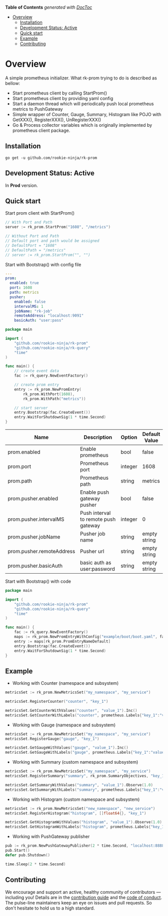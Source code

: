 <!-- START doctoc generated TOC please keep comment here to allow auto update -->
<!-- DON'T EDIT THIS SECTION, INSTEAD RE-RUN doctoc TO UPDATE -->
**Table of Contents**  *generated with [DocToc](https://github.com/thlorenz/doctoc)*

- [Overview](#overview)
  - [Installation](#installation)
  - [Development Status: Active](#development-status-active)
  - [Quick start](#quick-start)
  - [Example](#example)
  - [Contributing](#contributing)

<!-- END doctoc generated TOC please keep comment here to allow auto update -->

# Overview
A simple prometheus initializer.
What rk-prom trying to do is described as bellow:
- Start prometheus client by calling StartProm()
- Start prometheus client by providing yaml config
- Start a daemon thread which will periodically push local prometheus metrics to PushGateway
- Simple wrapper of Counter, Gauge, Summary, Histogram like POJO with GetXXX(), RegisterXXX(), UnRegisterXXX()
- Go & Process collector variables which is originally implemented by prometheus client package.

## Installation
`go get -u github.com/rookie-ninja/rk-prom`

## Development Status: Active
In **Prod** version. 

## Quick start
Start prom client with StartProm()

```go
// With Port and Path
server := rk_prom.StartProm("1608", "/metrics")

// Without Port and Path
// Default port and path would be assigned
// DefaultPort = "1608"
// DefaultPath = "/metrics"
// server := rk_prom.StartProm("", "")
```

Start with Bootstrap() with config file
```yaml
---
prom:
  enabled: true
  port: 1608
  path: metrics
  pusher:
    enabled: false
    intervalMS: 1
    jobName: "rk-job"
    remoteAddress: "localhost:9091"
    basicAuth: "user:pass"
```

```go
package main

import (
	"github.com/rookie-ninja/rk-prom"
	"github.com/rookie-ninja/rk-query"
	"time"
)

func main() {
    // create event data
    fac := rk_query.NewEventFactory()

    // create prom entry
    entry := rk_prom.NewPromEntry(
        rk_prom.WithPort(1608),
        rk_prom.WithPath("metrics"))

    // start server
    entry.Bootstrap(fac.CreateEvent())
    entry.WaitForShutdownSig(1 * time.Second)
}
```

| Name | Description | Option | Default Value |
| ------ | ------ | ------ | ------ |
| prom.enabled | Enable prometheus | bool | false |
| prom.port | Prometheus port | integer | 1608 |
| prom.path | Prometheus path | string | metrics |
| prom.pusher.enabled | Enable push gateway pusher | bool | false |
| prom.pusher.intervalMS | Push interval to remote push gateway | integer | 0 |
| prom.pusher.jobName | Pusher job name | string | empty string |
| prom.pusher.remoteAddress | Pusher url | string | empty string |
| prom.pusher.basicAuth | basic auth as user:password | string | empty string |


Start with Bootstrap() with code
```go
package main

import (
	"github.com/rookie-ninja/rk-prom"
	"github.com/rookie-ninja/rk-query"
	"time"
)

func main() {
    fac := rk_query.NewEventFactory()
    maps := rk_prom.NewPromEntryWithConfig("example/boot/boot.yaml", fac, rk_logger.StdoutLogger)
    entry := maps[rk_prom.PromEntryNameDefault]
    entry.Bootstrap(fac.CreateEvent())
    entry.WaitForShutdownSig(1 * time.Second)
}
```

## Example
- Working with Counter (namespace and subsystem)
```go
metricsSet := rk_prom.NewMetricsSet("my_namespace", "my_service")

metricsSet.RegisterCounter("counter", "key_1")

metricsSet.GetCounterWithValues("counter", "value_1").Inc()
metricsSet.GetCounterWithLabels("counter", prometheus.Labels{"key_1":"value_1"}).Inc()
```

- Working with Gauge (namespace and subsystem)
```go
metricsSet := rk_prom.NewMetricsSet("my_namespace", "my_service")
metricsSet.RegisterGauge("gauge", "key_1")

metricsSet.GetGaugeWithValues("gauge", "value_1").Inc()
metricsSet.GetGaugeWithLabels("gauge", prometheus.Labels{"key_1":"value_1"}).Inc()
```

- Working with Summary (custom namespace and subsystem)
```go
metricsSet := rk_prom.NewMetricsSet("my_namespace", "my_service")
metricsSet.RegisterSummary("summary", rk_prom.SummaryObjectives, "key_1")

metricsSet.GetSummaryWithValues("summary", "value_1").Observe(1.0)
metricsSet.GetSummaryWithLabels("summary", prometheus.Labels{"key_1":"value_1"}).Observe(1.0)
```

- Working with Histogram (custom namespace and subsystem)
```go
metricsSet := rk_prom.NewMetricsSet("new_namespace", "new_service")
metricsSet.RegisterHistogram("histogram", []float64{}, "key_1")

metricsSet.GetHistogramWithValues("histogram", "value_1").Observe(1.0)
metricsSet.GetHistogramWithLabels("histogram", prometheus.Labels{"key_1":"value_1"}).Observe(1.0)
```

- Working with PushGateway publisher
```go
pub := rk_prom.NewPushGatewayPublisher(2 * time.Second, "localhost:8888", "test_job")
pub.Start()
defer pub.Shutdown()

time.Sleep(2 * time.Second)
```

## Contributing
We encourage and support an active, healthy community of contributors — including you!
Details are in the [contribution guide](/CONTRIBUTING.md) and the [code of conduct](/CODE_OF_CONDUCT.md). The pulse-line maintainers keep an eye on issues and pull requests. So don't hesitate to hold us to a high standard.
